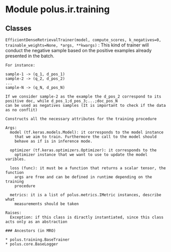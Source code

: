 Module polus.ir.training
========================

Classes
-------

`EfficientDenseRetrievalTrainer(model, compute_scores, k_negatives=0, trainable_weights=None, *args, **kwargs)`
:   This kind of trainer will conduct the negative sample based on the positive examples already presented
    in the batch.
    
    For instance:
    
    sample-1 -> (q_1, d_pos_1)
    sample-2 -> (q_2, d_pos_2)
    ...
    sample-N -> (q_N, d_pos_N)
    
    If we consider sample-2 as the example the d_pos_2 correspond to its positive doc, while d_pos_1;d_pos_3;...;doc_pos_N 
    can be used as negatives samples (It is important to check if the data as no conflit)
    
    Constructs all the necessary attributes for the training procedure
    
    Args:
      model (tf.keras.models.Model): it corresponds to the model instance
        that we aim to train. Furthermore the call to the model should
        behave as if is in inference mode.
    
      optimizer (tf.keras.optimizers.Optimizer): it corresponds to the
        optimizer instance that we want to use to update the model varibles.
    
      loss (func): it must be a function that returns a scalar tensor, the function
        args are free and can be defined in runtime depending on the training
        procedure
    
      metrics: it is a list of polus.metrics.IMetric instances, describe what 
        measurements should be taken
        
    Raises:
      Exception: if this class is diractly instantiated, since this class acts only as an abstraction

    ### Ancestors (in MRO)

    * polus.training.BaseTrainer
    * polus.core.BaseLogger